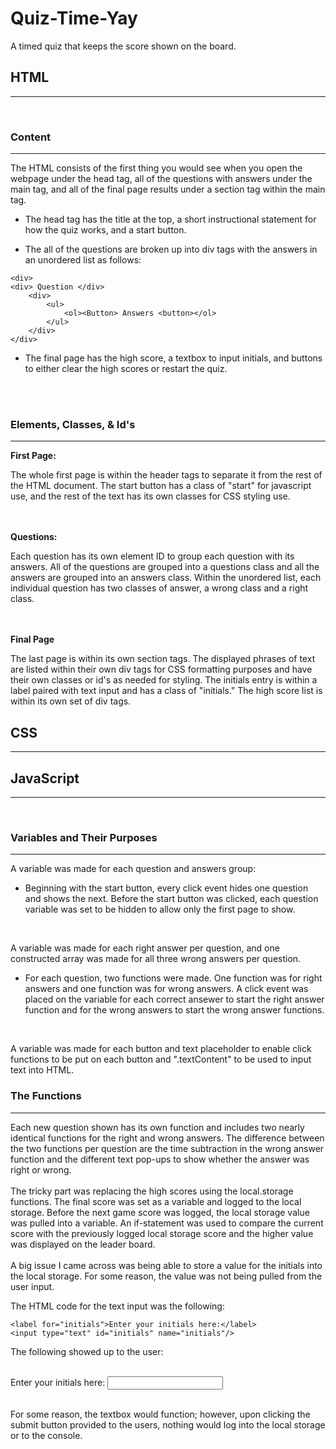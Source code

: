 # Quiz-Time-Yay
A timed quiz that keeps the score shown on the board. 

## HTML
---
<br>

### Content
---
The HTML consists of the first thing you would see when you open the webpage under the head tag, all of the questions with answers under the main tag, and all of the final page results under a section tag within the main tag. 

* The head tag has the title at the top, a short instructional statement for how the quiz works, and a start button. 

* The all of the questions are broken up into div tags with the answers in an unordered list as follows: 
```
<div>
<div> Question </div>
    <div> 
        <ul>
            <ol><Button> Answers <button></ol>
        </ul>
    </div>
</div>
```
* The final page has the high score, a textbox to input initials, and buttons to either clear the high scores or restart the quiz. 
<br>
<br>

### Elements, Classes, & Id's
---
<strong>First Page: </strong>
<br>

The whole first page is within the header tags to separate it from the rest of the HTML document.  The start button has a class of "start" for javascript use, and the rest of the text has its own classes for CSS styling use.

<br>
<br>
<strong>Questions:</strong>
<br>

Each question has its own element ID to group each question with its answers.  All of the questions are grouped into a questions class and all the answers are grouped into an answers class.  Within the unordered list, each individual question has two classes of answer, a wrong class and a right class.

<br>
<br>
<strong>Final Page</strong>
<br>

The last page is within its own section tags.  The displayed phrases of text are listed within their own div tags for CSS formatting purposes and have their own classes or id's as needed for styling.  The initials entry is within a label paired with text input and has a class of "initials."  The high score list is within its own set of div tags.


## CSS
---

## JavaScript
---
<br>

### Variables and Their Purposes
---
A variable was made for each question and answers group:


* Beginning with the start button, every click event hides one question and shows the next.  Before the start button was clicked, each question variable was set to be hidden to allow only the first page to show.  
<br>

A variable was made for each right answer per question, and one constructed array was made for all three wrong answers per question.  


* For each question, two functions were made.  One function was for right answers and one function was for wrong answers.  A click event was placed on the variable for each correct ansewer to start the right answer function and for the wrong answers to start the wrong answer functions.  
<br>

A variable was made for each button and text placeholder to enable click functions to be put on each button and ".textContent" to be used to input text into HTML.

### The Functions
---
Each new question shown has its own function and includes two nearly identical functions for the right and wrong answers.  The difference between the two functions per question are the time subtraction in the wrong answer function and the different text pop-ups to show whether the answer was right or wrong.
<br>
<br>
The tricky part was replacing the high scores using the local.storage functions.  The final score was set as a variable and logged to the local storage.  Before the next game score was logged, the local storage value was pulled into a variable.  An if-statement was used to compare the current score with the previously logged local storage score and the higher value was displayed on the leader board. 
<br>
<br>
A big issue I came across was being able to store a value for the initials into the local storage.  For some reason, the value was not being pulled from the user input.

The HTML code for the text input was the following: 
```
<label for="initials">Enter your initials here:</label>
<input type="text" id="initials" name="initials"/>
```
The following showed up to the user: <br>
<br>

<label for="initials">Enter your initials here:</label>
            <input type="text" id="initials" name="initials"/>

<br>
For some reason, the textbox would function; however, upon clicking the submit button provided to the users, nothing would log into the local storage or to the console. 




